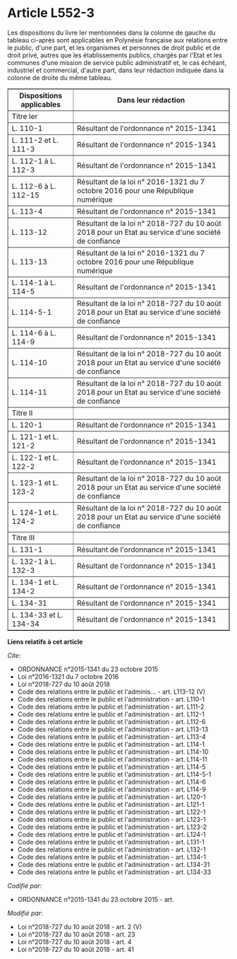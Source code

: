 # Article L552-3

Les dispositions du livre Ier mentionnées dans la colonne de gauche du tableau ci-après sont applicables en Polynésie
française aux relations entre le public, d'une part, et les organismes et personnes de droit public et de droit privé, autres
que les établissements publics, chargés par l'Etat et les communes d'une mission de service public administratif et, le cas
échéant, industriel et commercial, d'autre part, dans leur rédaction indiquée dans la colonne de droite du même tableau. 

<table align="center" border="1">
  <tbody>
    <tr>
      <th>Dispositions applicables </th>
      <th>Dans leur rédaction </th>
    </tr>
    <tr>
      <td>Titre Ier </td>
      <td align="left">
    </td></tr>
    <tr>
      <td>
L. 110-1 
</td>
      <td>Résultant de l'ordonnance n° 2015-1341 
</td>
    </tr>
    <tr>
      <td>
L. 111-2 et L. 111-3 
</td>
      <td>Résultant de l'ordonnance n° 2015-1341 </td>
    </tr>
    <tr>
      <td>
L. 112-1 à L. 112-3 
</td>
      <td>Résultant de l'ordonnance n° 2015-1341 </td>
    </tr>
    <tr>
      <td>
L. 112-6 à L. 112-15 
</td>
      <td>Résultant de la loi n° 2016-1321 du 7 octobre 2016 pour une République numérique </td>
    </tr>
    <tr>
      <td>
L. 113-4 
</td>
      <td>Résultant de l'ordonnance n° 2015-1341 </td>
    </tr>
    <tr>
      <td>
L. 113-12 
</td>
      <td>Résultant de la loi n° 2018-727 du 10 août 2018 pour un Etat au service d'une société de confiance </td>
    </tr>
    <tr>
      <td>
L. 113-13 
</td>
      <td>Résultant de la loi n° 2016-1321 du 7 octobre 2016 pour une République numérique </td>
    </tr>
    <tr>
      <td>
L. 114-1 à L. 114-5 
</td>
      <td>Résultant de l'ordonnance n° 2015-1341 </td>
    </tr>
    <tr>
      <td>
L. 114-5-1 
</td>
      <td>Résultant de la loi n° 2018-727 du 10 août 2018 pour un Etat au service d'une société de confiance </td>
    </tr>
    <tr>
      <td>
L. 114-6 à L. 114-9 
</td>
      <td align="left">Résultant de l'ordonnance n° 2015-1341 </td>
    </tr>
    <tr>
      <td>
L. 114-10 
</td>
      <td align="left">Résultant de la loi n° 2018-727 du 10 août 2018 pour un Etat au service d'une société de confiance </
td>
    </tr>
    <tr>
      <td>
L. 114-11
</td>
      <td align="left">Résultant de la loi n° 2018-727 du 10 août 2018 pour un Etat au service d'une société de confiance </
td>
    </tr>
    <tr>
      <td>Titre II </td>
      <td align="left">
    </td></tr>
    <tr>
      <td>
L. 120-1 
</td>
      <td>Résultant de l'ordonnance n° 2015-1341 </td>
    </tr>
    <tr>
      <td>
L. 121-1 et L. 121-2 
</td>
      <td>Résultant de l'ordonnance n° 2015-1341 </td>
    </tr>
    <tr>
      <td>
L. 122-1 et L. 122-2 
</td>
      <td>Résultant de l'ordonnance n° 2015-1341 </td>
    </tr>
    <tr>
      <td>
L. 123-1 et L. 123-2 
</td>
      <td>Résultant de la loi n° 2018-727 du 10 août 2018 pour un Etat au service d'une société de confiance </td>
    </tr>
    <tr>
      <td>
L. 124-1 et L. 124-2 </td>
      <td align="left">Résultant de la loi n° 2018-727 du 10 août 2018 pour un Etat au service d'une société de confiance </
td>
    </tr>
    <tr>
      <td>Titre III </td>
      <td align="left">
    </td></tr>
    <tr>
      <td>
L. 131-1 
</td>
      <td>Résultant de l'ordonnance n° 2015-1341 </td>
    </tr>
    <tr>
      <td>
L. 132-1 à L. 132-3 
</td>
      <td>Résultant de l'ordonnance n° 2015-1341 </td>
    </tr>
    <tr>
      <td>
L. 134-1 et L. 134-2 
</td>
      <td>Résultant de l'ordonnance n° 2015-1341 </td>
    </tr>
    <tr>
      <td>
L. 134-31 
</td>
      <td>Résultant de l'ordonnance n° 2015-1341 </td>
    </tr>
    <tr>
      <td>
L. 134-33 et L. 134-34 
</td>
      <td>Résultant de l'ordonnance n° 2015-1341</td>
    </tr>
  </tbody>
</table>

**Liens relatifs à cet article**

_Cite_:

  - ORDONNANCE n°2015-1341 du 23 octobre 2015
  - Loi n°2016-1321 du 7 octobre 2016
  - Loi n°2018-727 du 10 août 2018
  - Code des relations entre le public et l'adminis... - art. L113-12 (V)
  - Code des relations entre le public et l'administration - art. L110-1
  - Code des relations entre le public et l'administration - art. L111-2
  - Code des relations entre le public et l'administration - art. L112-1
  - Code des relations entre le public et l'administration - art. L112-6
  - Code des relations entre le public et l'administration - art. L113-13
  - Code des relations entre le public et l'administration - art. L113-4
  - Code des relations entre le public et l'administration - art. L114-1
  - Code des relations entre le public et l'administration - art. L114-10
  - Code des relations entre le public et l'administration - art. L114-11
  - Code des relations entre le public et l'administration - art. L114-5
  - Code des relations entre le public et l'administration - art. L114-5-1
  - Code des relations entre le public et l'administration - art. L114-6
  - Code des relations entre le public et l'administration - art. L114-9
  - Code des relations entre le public et l'administration - art. L120-1
  - Code des relations entre le public et l'administration - art. L121-1
  - Code des relations entre le public et l'administration - art. L122-1
  - Code des relations entre le public et l'administration - art. L123-1
  - Code des relations entre le public et l'administration - art. L123-2
  - Code des relations entre le public et l'administration - art. L124-1
  - Code des relations entre le public et l'administration - art. L131-1
  - Code des relations entre le public et l'administration - art. L132-1
  - Code des relations entre le public et l'administration - art. L134-1
  - Code des relations entre le public et l'administration - art. L134-31
  - Code des relations entre le public et l'administration - art. L134-33

_Codifié par_:

  - ORDONNANCE n°2015-1341 du 23 octobre 2015 - art.

_Modifié par_:

  - Loi n°2018-727 du 10 août 2018 - art. 2 (V)
  - Loi n°2018-727 du 10 août 2018 - art. 23
  - Loi n°2018-727 du 10 août 2018 - art. 4
  - Loi n°2018-727 du 10 août 2018 - art. 41
